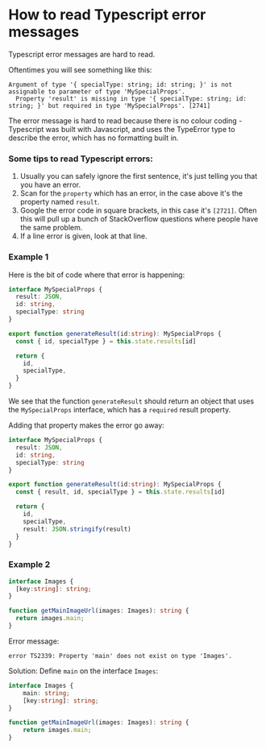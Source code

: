 # How to read Typescript error messages

Typescript error messages are hard to read.

Oftentimes you will see something like this:

```
Argument of type '{ specialType: string; id: string; }' is not assignable to parameter of type 'MySpecialProps'.
  Property 'result' is missing in type '{ specialType: string; id: string; }' but required in type 'MySpecialProps'. [2741]
```

The error message is hard to read because there is no colour coding - Typescript was built with Javascript, and uses the TypeError type to describe the error, which has no formatting built in.

### Some tips to read Typescript errors:
1. Usually you can safely ignore the first sentence, it's just telling you that you have an error.
2. Scan for the `property` which has an error, in the case above it's the property named `result`.
3. Google the error code in square brackets, in this case it's `[2721]`. Often this will pull up a bunch of StackOverflow questions where people have the same problem.
4. If a line error is given, look at that line.

### Example 1
Here is the bit of code where that error is happening:

```typescript
interface MySpecialProps {
  result: JSON,
  id: string,
  specialType: string
}

export function generateResult(id:string): MySpecialProps {
  const { id, specialType } = this.state.results[id]

  return {
    id,
    specialType,
  }
}
```

We see that the function `generateResult` should return an object that uses the `MySpecialProps` interface, which has a `required` result property.

Adding that property makes the error go away:

```typescript
interface MySpecialProps {
  result: JSON,
  id: string,
  specialType: string
}

export function generateResult(id:string): MySpecialProps {
  const { result, id, specialType } = this.state.results[id]

  return {
    id,
    specialType,
    result: JSON.stringify(result)
  }
}
```

### Example 2

```typescript
interface Images {
  [key:string]: string;
}

function getMainImageUrl(images: Images): string {
  return images.main;
}
```

Error message:
```
error TS2339: Property 'main' does not exist on type 'Images'.
```

Solution:
Define `main` on the interface `Images`:

```typescript
interface Images {
    main: string;
    [key:string]: string;
}

function getMainImageUrl(images: Images): string {
    return images.main;
}
```
